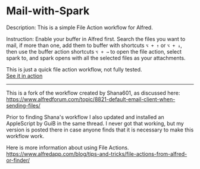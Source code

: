 # Mail-with-Spark
Description: This is a simple File Action workflow for Alfred.

Instruction: Enable your buffer in Alfred first. Search the files you want to mail, if more than one, add them to buffer with shortcuts `⌥ + ↑` or `⌥ + ↓`, then use the buffer action shortcuts `⌥ + →` to open the file action, select spark to, and spark opens with all the selected files as your attachments.

This is just a quick file action workflow, not fully tested.<br>
[See it in action](https://github.com/joshuawagner/Mail-with-Spark/blob/master/Mail%20with%20Spark%201.mov)

---
This is a fork of the workflow created by Shana601, as discussed here:<br>
https://www.alfredforum.com/topic/8821-default-email-client-when-sending-files/

Prior to finding Shana's workflow I also updated and installed an AppleScript by GuiB in the same thread. I never got that working, but my version is posted there in case anyone finds that it is necessary to make this workflow work.

Here is more information about using File Actions.<br>
https://www.alfredapp.com/blog/tips-and-tricks/file-actions-from-alfred-or-finder/
